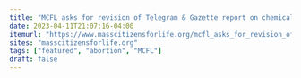 ```yaml
---
title: "MCFL asks for revision of Telegram & Gazette report on chemical abortion pill"
date: 2023-04-11T21:07:16-04:00
itemurl: "https://www.masscitizensforlife.org/mcfl_asks_for_revision_of_telegram_gazette_report_on_chemical_abortion_pill"
sites: "masscitizensforlife.org"
tags: ["featured", "abortion", "MCFL"]
draft: false
---
```


